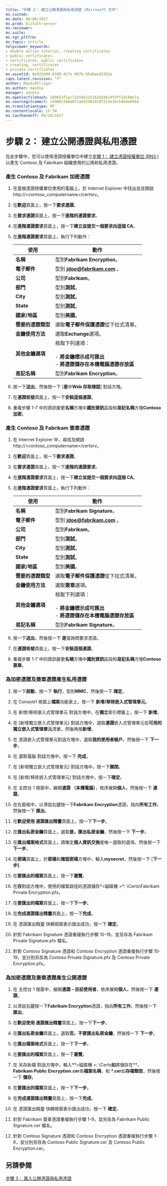 ```yaml
---
title: "步驟 2： 建立公開憑證與私用憑證 |Microsoft 文件"
ms.custom: 
ms.date: 06/08/2017
ms.prod: biztalk-server
ms.reviewer: 
ms.suite: 
ms.tgt_pltfrm: 
ms.topic: article
helpviewer_keywords:
- double action tutorial, creating certificates
- public certificates
- certificates, public certificates
- creating, certificates
- private certificates
ms.assetid: 0a925d89-03d9-41fe-907b-85a6ae42362a
caps.latest.revision: "7"
author: MandiOhlinger
ms.author: mandia
manager: anneta
ms.openlocfilehash: 3d9653f1ec72e56b225142d2d6c9fdff24198e7a
ms.sourcegitcommit: cb908c540d8f1a692d01dc8f313e16cb4b4e696d
ms.translationtype: MT
ms.contentlocale: zh-TW
ms.lasthandoff: 09/20/2017
---
```

# <a name="step-2-creating-public-and-private-certificates"></a>步驟 2： 建立公開憑證與私用憑證
在此步驟中，您可以使用憑證授權單位中建立[步驟 1： 建立憑證授權單位 &#91;RN3 &#93;](../../adapters-and-accelerators/accelerator-rosettanet/step-1-creating-a-certification-authority.md)以產生 Contoso 及 Fabrikam 組織使用的公用和私用憑證。  
  
### <a name="to-generate-the-contoso-and-fabrikam-encryption-certificates"></a>產生 Contoso 及 Fabrikam 加密憑證  
  
1.  在當做憑證授權單位使用的電腦上，於 Internet Explorer 中找出並且開啟 http://<contoso_computername>/certsrv。  
  
2.  在**歡迎**頁面上，按一下**要求憑證**。  
  
3.  在**要求憑證**頁面上，按一下**進階的憑證要求**。  
  
4.  在**進階憑證要求**頁面上，按一下**建立並提交一個要求向這個 CA**。  
  
5.  在**進階憑證要求**頁面上，執行下列動作：  
  
    |使用|動作|  
    |--------------|----------------|  
    |**名稱**|型別**Fabrikam Encryption**。|  
    |**電子郵件**|型別 **jdoe@fabrikam.com** 。|  
    |**公司**|型別**Fabrikam**。|  
    |**部門**|型別**測試**。|  
    |**City**|型別**測試**。|  
    |**State**|型別**測試**。|  
    |**國家/地區**|型別**美國**。|  
    |**需要的憑證類型**|選取**電子郵件保護憑證**從下拉式清單。|  
    |**金鑰使用方法**|選取**Exchange**選項。|  
    |**其他金鑰選項**|核取下列選項：<br /><br /> -   **將金鑰標示成可匯出**<br />-   **將憑證儲存在本機電腦憑證存放區**|  
    |**易記名稱**|型別**Fabrikam Encryption**。|  
  
6.  按一下**送出**，然後按一下 [**是**中**Web 存取確認**] 對話方塊。  
  
7.  在**憑證核發**頁面上，按一下**安裝這個憑證**。  
  
8.  重複步驟 1-7 中的資訊變更**名稱**方塊中**識別資訊**區段和**易記名稱**方塊**Contoso加密**。  
  
### <a name="to-generate-the-contoso-and-fabrikam-signing-certificates"></a>產生 Contoso 及 Fabrikam 簽章憑證  
  
1.  在 Internet Explorer 中，尋找及開啟 http://<contoso_computername>/certsrv。  
  
2.  在**歡迎**頁面上，按一下**要求憑證**。  
  
3.  在**要求憑證**頁面上，按一下**進階的憑證要求**。  
  
4.  在**進階憑證要求**頁面上，按一下**建立並提交一個要求向這個 CA**。  
  
5.  在**進階憑證要求**頁面上，執行下列動作：  
  
    |使用|動作|  
    |--------------|----------------|  
    |**名稱**|型別**Fabrikam Signature**。|  
    |**電子郵件**|型別 **jdoe@fabrikam.com** 。|  
    |**公司**|型別**Fabrikam**。|  
    |**部門**|型別**測試**。|  
    |**City**|型別**測試**。|  
    |**State**|型別**測試**。|  
    |**國家/地區**|型別**美國**。|  
    |**需要的憑證類型**|選取**電子郵件保護憑證**從下拉式清單。|  
    |**金鑰使用方法**|選取**簽章**選項。|  
    |**其他金鑰選項**|核取下列選項：<br /><br /> -   **將金鑰標示成可匯出**<br />-   **將憑證儲存在本機電腦憑證存放區**|  
    |**易記名稱**|型別**Fabrikam Signature**。|  
  
6.  按一下**送出**，然後按一下 **是**當詢問要求憑證。  
  
7.  在**憑證核發**頁面上，按一下**安裝這個憑證**。  
  
8.  重複步驟 1-7 中的資訊變更**名稱**方塊中**識別資訊**區段和**易記名稱**方塊**Contoso簽章**。  
  
### <a name="to-generate-private-certificates-for-the-encryption-and-signature-certificates"></a>為加密憑證及簽章憑證產生私用憑證  
  
1.  按一下**啟動**，按一下 **執行**，型別**MMC**，然後按一下 **確定**。  
  
2.  在 Console1 視窗上**檔案**功能表上，按一下 **新增/移除嵌入式管理單元**。  
  
3.  在 新增/移除嵌入式管理單元 對話方塊中，在**獨立**索引標籤上，按一下 **新增**。  
  
4.  在 [新增獨立嵌入式管理單元] 對話方塊中，選取**憑證**嵌入式管理單元從**可用的獨立嵌入式管理單元**清單，然後再按**新增**。  
  
5.  在 憑證嵌入式管理單元對話方塊中，選取**我的使用者帳戶**，然後按一下 **下一步**。  
  
6.  在 選取電腦 對話方塊中，按一下 **完成**。  
  
7.  在 [新增獨立嵌入式管理單元] 對話方塊中，按一下**關閉**。  
  
8.  在 [新增/移除嵌入式管理單元] 對話方塊中，按一下**確定**。  
  
9. 在 主控台 1 視窗中，展開**憑證 （本機電腦）**，依序展開**個人**，然後按一下 **憑證**。  
  
10. 在右窗格中，以滑鼠右鍵按一下**Fabrikam Encryption**憑證，指向**所有工作**，然後按一下 **匯出**。  
  
11. 在**歡迎使用 憑證匯出精靈**頁面上，按一下**下一步**。  
  
12. 在**匯出私密金鑰**頁面上，選取**是，匯出私密金鑰**，然後按一下 **下一步**。  
  
13. 在**匯出檔案格式**頁面上，請確定**個人資訊交換**是唯一選取的選項，然後按一下**下一步**。  
  
14. 在**密碼**頁面上，於**密碼**和**確認密碼**方塊中，輸入**mysecret**，然後按一下 [**下一步]**.  
  
15. 在**要匯出的檔案**頁面上，按一下**瀏覽**。  
  
16. 在**存**對話方塊中，使用的檔案路徑的憑證儲存*\<磁碟機 >*: \Certs\Fabrikam Private Encryption.pfx。  
  
17. 在**要匯出的檔案**頁面上，按一下**下一步**。  
  
18. 在**完成憑證匯出精靈**頁面上，按一下**完成**。  
  
19. 在 憑證匯出精靈 快顯視窗表示匯出成功，按一下 **確定**。  
  
20. 針對 Fabrikam Signature 憑證重複執行步驟 10-19，並另存為 Fabrikam Private Signature.pfx 檔名。  
  
21. 針對 Contoso Signature 憑證和 Contoso Encryption 憑證重複執行步驟 10-19，並分別另存為 Contoso Private Signature.pfx 及 Contoso Private Encryption.pfx。  
  
### <a name="to-generate-public-certificates-for-the-encryption-and-signature-certificates"></a>為加密憑證及簽章憑證產生公開憑證  
  
1.  在 主控台 1 視窗中，展開**憑證 – 目前使用者**，依序展開**個人**，然後按一下 **憑證**。  
  
2.  以滑鼠右鍵按一下**Fabrikam Encryption**憑證，指向**所有工作**，然後按一下 **匯出**。  
  
3.  在**歡迎使用 憑證匯出精靈**頁面上，按一下**下一步**。  
  
4.  在**匯出私密金鑰**頁面上，選取**否，不要匯出私密金鑰**，然後按一下 **下一步**。  
  
5.  在**匯出檔案格式**頁面上，按一下**下一步**。  
  
6.  在**要匯出的檔案**頁面上，按一下**瀏覽**。  
  
7.  在 另存新檔 對話方塊中，輸入**\<磁碟機 >: \Certs**如**將儲存在**， **Fabrikam Public Encryption.cer**為**檔案名稱**，和 **\*.cer**如**存檔類型**，然後按一下 **儲存**。  
  
8.  在**要匯出的檔案**頁面上，按一下**下一步**。  
  
9. 在**完成憑證匯出精靈**頁面上，按一下**完成**。  
  
10. 在 憑證匯出精靈 快顯視窗表示匯出成功，按一下 **確定**。  
  
11. 針對 Fabrikam 簽章憑證重複執行步驟 1-9，並另存為 Fabrikam Public Signature.cer 檔名。  
  
12. 針對 Contoso Signature 憑證和 Contoso Encryption 憑證重複執行步驟 1-9，並分別另存為 Contoso Public Signature.cer 及 Contoso Public Encryption.cer。  
  
## <a name="see-also"></a>另請參閱  
 [步驟 3： 匯入公開憑證與私用憑證](../../adapters-and-accelerators/accelerator-rosettanet/step-3-importing-public-and-private-certificates.md)